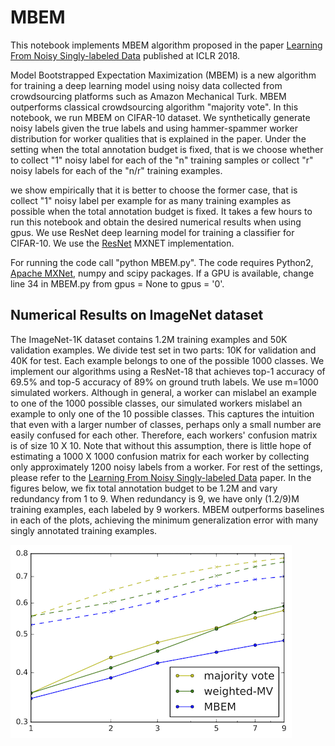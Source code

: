 # MBEM
This notebook implements MBEM algorithm proposed in the paper [Learning From Noisy Singly-labeled Data](https://openreview.net/forum?id=H1sUHgb0Z) published at ICLR 2018.

Model Bootstrapped Expectation Maximization (MBEM) is a new algorithm for training a deep learning model using noisy data collected from crowdsourcing platforms such as Amazon Mechanical Turk. MBEM outperforms classical crowdsourcing algorithm "majority vote". In this notebook, we run MBEM on CIFAR-10 dataset. We synthetically generate noisy labels given the true labels and using hammer-spammer worker distribution for worker qualities that is explained in the paper. Under the setting when the total annotation budget is fixed, that is we choose whether to collect "1" noisy label for each of the "n" training samples or collect "r" noisy labels for each of the "n/r" training examples.

we show empirically that it is better to choose the former case, that is collect "1" noisy label per example for as many training examples as possible when the total annotation budget is fixed. It takes a few hours to run this notebook and obtain the desired numerical results when using gpus. We use ResNet deep learning model for training a classifier for CIFAR-10. We use the [ResNet](https://github.com/tornadomeet/ResNet/) MXNET implementation.

For running the code call "python MBEM.py". The code requires Python2, [Apache MXNet](https://mxnet.incubator.apache.org/), numpy and scipy packages. 
If a GPU is available, change line 34 in MBEM.py from gpus = None to gpus = '0'. 

## Numerical Results on ImageNet dataset
The ImageNet-1K dataset contains 1.2M training examples and 50K validation examples. 
We divide test set in two parts: 10K for validation and 40K for test. 
Each example belongs to one of the possible 1000 classes. 
We implement our algorithms using a ResNet-18 that achieves top-1 accuracy of 69.5%
and top-5 accuracy of 89% on ground truth labels. 
We use m=1000 simulated workers. 
Although in general, a worker can mislabel an example to one of the 1000 possible classes, 
our simulated workers mislabel 
an example to only one of the 10 possible classes. 
This captures the intuition that even with a larger number of classes, perhaps only a small number are easily confused for each other.
Therefore, each workers' confusion matrix is of size 10 X 10. 
Note that without this assumption, 
there is little hope of estimating a 1000 X 1000 confusion matrix 
for each worker by collecting only approximately 1200 noisy labels from a worker. 
For rest of the settings, please refer to the [Learning From Noisy Singly-labeled Data](https://openreview.net/forum?id=H1sUHgb0Z) paper. 
In the figures below, we fix total annotation budget to be 1.2M 
and vary redundancy from 1 to 9. 
When redundancy is 9, we have only (1.2/9)M training examples,
each labeled by 9 workers. 
MBEM outperforms baselines
in each of the plots, 
achieving the minimum generalization error 
with many singly annotated training examples.

![Figure 1][logo]

[logo]: https://github.com/khetan2/MBEM/blob/master/2_chs.png
